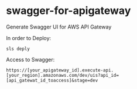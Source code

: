 # swagger-for-apigateway
Generate Swagger UI for AWS API Gateway

In order to Deploy:

```
sls deply
```

Access to Swagger:
```
https://[your_apigateway_id].execute-api.[your_region].amazonaws.com/dev/uis?api_id=[api_gatewat_id_toaccess]&stage=dev
```